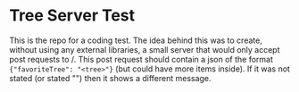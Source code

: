 # Tree Server Test

This is the repo for a coding test. The idea behind this was to create, without using any external libraries, a small server that would only accept post requests to /. This post request should contain a json of the format `{"favoriteTree": "<tree>"}` (but could have more items inside). If it was not stated (or stated "") then it shows a different message.
